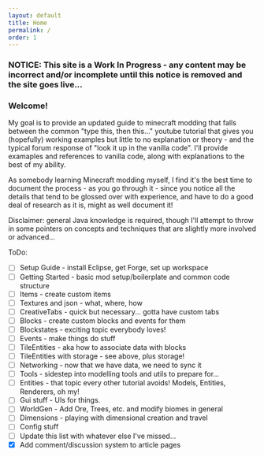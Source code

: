 ```yaml
---
layout: default
title: Home
permalink: /
order: 1
---
```


### NOTICE: This site is a Work In Progress - any content may be incorrect and/or incomplete until this notice is removed and the site goes live...

### Welcome!


My goal is to provide an updated guide to minecraft modding that falls between the common "type this, then this..." youtube tutorial that gives you (hopefully) working examples but little to no explanation or theory - and the typical forum response of "look it up in the vanilla code". I'll provide examaples and references to vanilla code, along with explanations to the best of my ability. 


As somebody learning Minecraft modding myself, I find it's the best time to document the process - as you go through it - since you notice all the details that tend to be glossed over with experience, and have to do a good deal of research as it is, might as well document it!


Disclaimer: general Java knowledge is required, though I'll attempt to throw in some pointers on concepts and techniques that are slightly more involved or advanced...


ToDo:

- [ ] Setup Guide - install Eclipse, get Forge, set up workspace
- [ ] Getting Started - basic mod setup/boilerplate and common code structure
- [ ] Items - create custom items
- [ ] Textures and json - what, where, how
- [ ] CreativeTabs - quick but necessary... gotta have custom tabs
- [ ] Blocks - create custom blocks and events for them
- [ ] Blockstates - exciting topic everybody loves!
- [ ] Events - make things do stuff
- [ ] TileEntities - aka how to associate data with blocks
- [ ] TileEntities with storage - see above, plus storage!
- [ ] Networking - now that we have data, we need to sync it
- [ ] Tools - sidestep into modelling tools and utils to prepare for...
- [ ] Entities - that topic every other tutorial avoids! Models, Entities, Renderers, oh my!
- [ ] Gui stuff - UIs for things.
- [ ] WorldGen - Add Ore, Trees, etc. and modify biomes in general
- [ ] Dimensions - playing with dimensional creation and travel
- [ ] Config stuff
- [ ] Update this list with whatever else I've missed...
- [X] Add comment/discussion system to article pages
